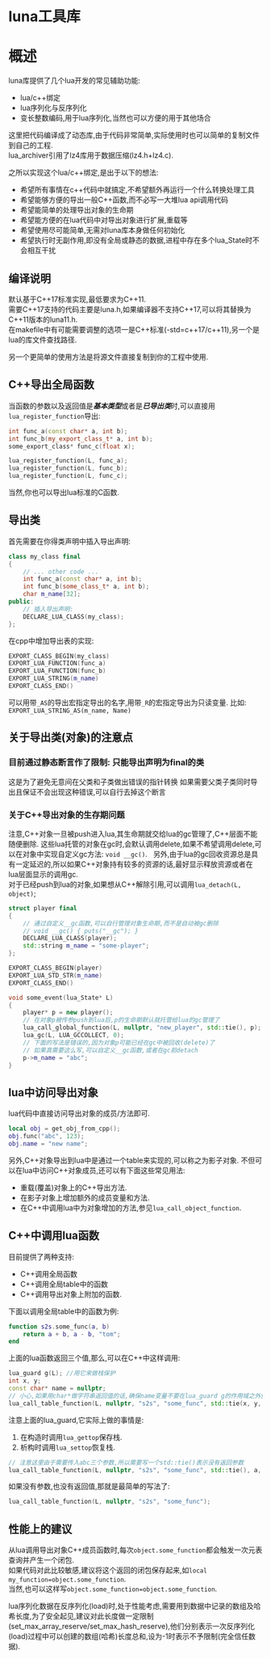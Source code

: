 # luna工具库

# 概述

luna库提供了几个lua开发的常见辅助功能:
- lua/c++绑定
- lua序列化与反序列化
- 变长整数编码,用于lua序列化,当然也可以方便的用于其他场合

这里把代码编译成了动态库,由于代码非常简单,实际使用时也可以简单的复制文件到自己的工程.  
lua\_archiver引用了lz4库用于数据压缩(lz4.h+lz4.c).

之所以实现这个lua/c\+\+绑定,是出于以下的想法:
- 希望所有事情在c\+\+代码中就搞定,不希望额外再运行一个什么转换处理工具
- 希望能够方便的导出一般C\+\+函数,而不必写一大堆lua api调用代码
- 希望能简单的处理导出对象的生命期
- 希望能方便的在lua代码中对导出对象进行扩展,重载等
- 希望使用尽可能简单,无需对luna库本身做任何初始化
- 希望执行时无副作用,即没有全局或静态的数据,进程中存在多个lua\_State时不会相互干扰

## 编译说明

默认基于C\+\+17标准实现,最低要求为C\+\+11.  
需要C\+\+17支持的代码主要是luna.h,如果编译器不支持C\+\+17,可以将其替换为C\+\+11版本的luna11.h.  
在makefile中有可能需要调整的选项一是C\+\+标准(-std=c++17/c++11),另一个是lua的库文件查找路径.   

另一个更简单的使用方法是将源文件直接复制到你的工程中使用.   

## C\+\+导出全局函数

当函数的参数以及返回值是***基本类型***或者是***已导出类***时,可以直接用`lua_register_function`导出:

``` cpp
int func_a(const char* a, int b);
int func_b(my_export_class_t* a, int b);
some_export_class* func_c(float x);

lua_register_function(L, func_a);
lua_register_function(L, func_b);
lua_register_function(L, func_c);
```

当然,你也可以导出lua标准的C函数.

## 导出类

首先需要在你得类声明中插入导出声明:

```cpp
class my_class final
{
    // ... other code ...
    int func_a(const char* a, int b);
    int func_b(some_class_t* a, int b);
    char m_name[32];
public:
    // 插入导出声明:
    DECLARE_LUA_CLASS(my_class);
};
```

在cpp中增加导出表的实现:

``` c++
EXPORT_CLASS_BEGIN(my_class)
EXPORT_LUA_FUNCTION(func_a)
EXPORT_LUA_FUNCTION(func_b)
EXPORT_LUA_STRING(m_name)
EXPORT_CLASS_END()
```

可以用带`_AS`的导出宏指定导出的名字,用带`_R`的宏指定导出为只读变量.
比如: `EXPORT_LUA_STRING_AS(m_name, Name)`

## 关于导出类(对象)的注意点

### 目前通过静态断言作了限制: 只能导出声明为final的类

这是为了避免无意间在父类和子类做出错误的指针转换
如果需要父类子类同时导出且保证不会出现这种错误,可以自行去掉这个断言

### 关于C++导出对象的生存期问题

注意,C++对象一旦被push进入lua,其生命期就交给lua的gc管理了,C++层面不能随便删除.
这些lua托管的对象在gc时,会默认调用delete,如果不希望调用delete,可以在对象中实现自定义gc方法: `void __gc()`.  
另外,由于lua的gc回收资源总是具有一定延迟的,所以如果C++对象持有较多的资源的话,最好显示释放资源或者在lua层面显示的调用gc.   
对于已经push到lua的对象,如果想从C++解除引用,可以调用`lua_detach(L, object)`;   

``` c++
struct player final
{
    // 通过自定义__gc函数,可以自行管理对象生命期,而不是自动被gc删除
    // void __gc() { puts("__gc"); }
    DECLARE_LUA_CLASS(player);
    std::string m_name = "some-player";
};

EXPORT_CLASS_BEGIN(player)
EXPORT_LUA_STD_STR(m_name)
EXPORT_CLASS_END()

void some_event(lua_State* L)
{
    player* p = new player();
    // 在对象p被传参push到lua后,p的生命期默认就托管给lua的gc管理了
    lua_call_global_function(L, nullptr, "new_player", std::tie(), p);
    lua_gc(L, LUA_GCCOLLECT, 0);
    // 下面的写法是错误的,因为对象p可能已经在gc中被回收(delete)了
    // 如果真需要这么写,可以自定义__gc函数,或者在gc前detach
    p->m_name = "abc";
}
```

## lua中访问导出对象

lua代码中直接访问导出对象的成员/方法即可.

``` lua
local obj = get_obj_from_cpp();
obj.func("abc", 123);
obj.name = "new name";
```

另外,C\+\+对象导出到lua中是通过一个table来实现的,可以称之为影子对象.
不但可以在lua中访问C\+\+对象成员,还可以有下面这些常见用法:

- 重载(覆盖)对象上的C\+\+导出方法.
- 在影子对象上增加额外的成员变量和方法.
- 在C\+\+中调用lua中为对象增加的方法,参见`lua_call_object_function`.

## C\+\+中调用lua函数

目前提供了两种支持:

- C++调用全局函数
- C++调用全局table中的函数
- C++调用导出对象上附加的函数.

下面以调用全局table中的函数为例:

``` lua
function s2s.some_func(a, b)
    return a + b, a - b, "tom";
end
```

上面的lua函数返回三个值,那么,可以在C++中这样调用:

```cpp
lua_guard g(L); //用它来做栈保护
int x, y;
const char* name = nullptr; 
// 小心,如果用char*做字符串返回值的话,确保name变量不要在lua_guard g的作用域之外使用
lua_call_table_function(L, nullptr, "s2s", "some_func", std::tie(x, y, name), 11, 2);
```

注意上面的lua\_guard,它实际上做的事情是:

1. 在构造时调用`lua_gettop`保存栈.
2. 析构时调用`lua_settop`恢复栈.

```cpp
// 注意这里由于需要传入abc三个参数,所以需要写一个std::tie()表示没有返回参数
lua_call_table_function(L, nullptr, "s2s", "some_func", std::tie(), a, b, c);
```
如果没有参数,也没有返回值,那就是最简单的写法了:

```cpp
lua_call_table_function(L, nullptr, "s2s", "some_func");
```

## 性能上的建议

从lua调用导出对象C\+\+成员函数时,每次`object.some_function`都会触发一次元表查询并产生一个闭包.  
如果代码对此比较敏感,建议将这个返回的闭包保存起来,如`local my_function=object.some_function`.  
当然,也可以这样写`object.some_function=object.some_function`.  
   
lua序列化数据在反序列化(load)时,处于性能考虑,需要用到数据中记录的数组及哈希长度,为了安全起见,建议对此长度做一定限制(set_max_array_reserve/set_max_hash_reserve),他们分别表示一次反序列化(load)过程中可以创建的数组(哈希)长度总和,设为-1时表示不予限制(完全信任数据).











